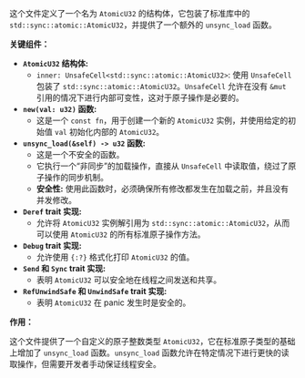 这个文件定义了一个名为 `AtomicU32` 的结构体，它包装了标准库中的 `std::sync::atomic::AtomicU32`，并提供了一个额外的 `unsync_load` 函数。

**关键组件：**

*   **`AtomicU32` 结构体:**
    *   `inner: UnsafeCell<std::sync::atomic::AtomicU32>`:  使用 `UnsafeCell` 包装了 `std::sync::atomic::AtomicU32`。`UnsafeCell` 允许在没有 `&mut` 引用的情况下进行内部可变性，这对于原子操作是必要的。
*   **`new(val: u32)` 函数:**
    *   这是一个 `const fn`，用于创建一个新的 `AtomicU32` 实例，并使用给定的初始值 `val` 初始化内部的 `AtomicU32`。
*   **`unsync_load(&self) -> u32` 函数:**
    *   这是一个不安全的函数。
    *   它执行一个“非同步”的加载操作，直接从 `UnsafeCell` 中读取值，绕过了原子操作的同步机制。
    *   **安全性:**  使用此函数时，必须确保所有修改都发生在加载之前，并且没有并发修改。
*   **`Deref` trait 实现:**
    *   允许将 `AtomicU32` 实例解引用为 `std::sync::atomic::AtomicU32`，从而可以使用 `AtomicU32` 的所有标准原子操作方法。
*   **`Debug` trait 实现:**
    *   允许使用 `{:?}` 格式化打印 `AtomicU32` 的值。
*   **`Send` 和 `Sync` trait 实现:**
    *   表明 `AtomicU32` 可以安全地在线程之间发送和共享。
*   **`RefUnwindSafe` 和 `UnwindSafe` trait 实现:**
    *   表明 `AtomicU32` 在 panic 发生时是安全的。

**作用：**

这个文件提供了一个自定义的原子整数类型 `AtomicU32`，它在标准原子类型的基础上增加了 `unsync_load` 函数。`unsync_load` 函数允许在特定情况下进行更快的读取操作，但需要开发者手动保证线程安全。
